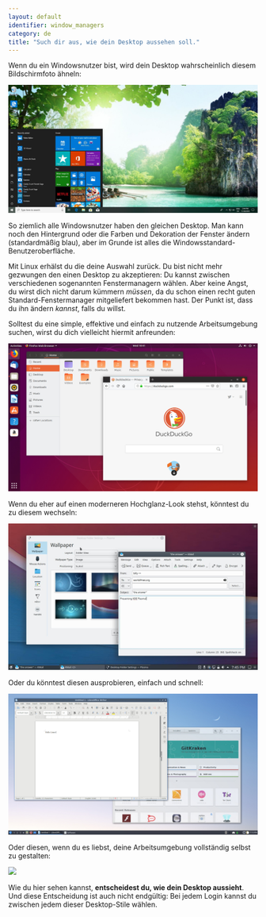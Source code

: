 ```yaml
---
layout: default
identifier: window_managers
category: de
title: "Such dir aus, wie dein Desktop aussehen soll."
---
```


Wenn du ein Windowsnutzer bist, wird dein Desktop wahrscheinlich diesem Bildschirmfoto ähneln:

<img src="/img/window_managers_windows_10.jpg" />

So ziemlich alle Windowsnutzer haben den gleichen Desktop. Man kann noch den Hintergrund oder die Farben und Dekoration der Fenster ändern (standardmäßig blau), aber im Grunde ist alles die Windowsstandard-Benutzeroberfläche.

Mit Linux erhälst du die deine Auswahl zurück. Du bist nicht mehr gezwungen den einen Desktop zu akzeptieren: Du kannst zwischen verschiedenen sogenannten Fenstermanagern wählen. Aber keine Angst, du wirst dich nicht darum kümmern <i>müssen</i>, da du schon einen recht guten Standard-Fenstermanager mitgeliefert bekommen hast. Der Punkt ist, dass du ihn ändern <i>kannst</i>, falls du willst.

Solltest du eine simple, effektive und einfach zu nutzende Arbeitsumgebung suchen, wirst du dich vielleicht hiermit anfreunden:

<img src="/img/window_managers_ubuntu.jpg"/>

Wenn du eher auf einen moderneren Hochglanz-Look stehst, könntest du zu diesem wechseln:

<img src="/img/window_managers_kde.jpeg" />

Oder du könntest diesen ausprobieren, einfach und schnell:

<img src="/img/window_managers_lxqt.jpg" />

Oder diesen, wenn du es liebst, deine Arbeitsumgebung vollständig selbst zu gestalten:

<img src="/img/window_managers_wm.jpg" />

Wie du hier sehen kannst, <b>entscheidest du, wie dein Desktop aussieht</b>. Und diese Entscheidung ist auch nicht endgültig: Bei jedem Login kannst du zwischen jedem dieser Desktop-Stile wählen.




